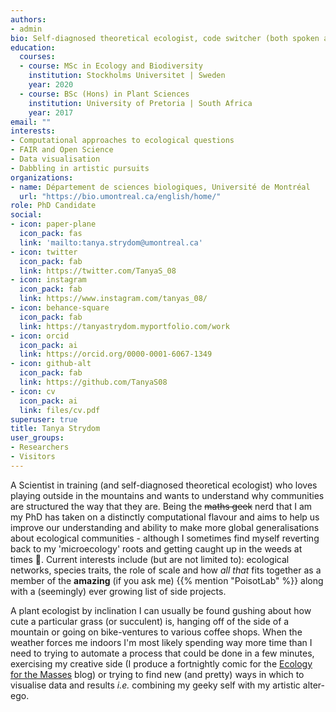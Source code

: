 ```yaml
---
authors:
- admin
bio: Self-diagnosed theoretical ecologist, code switcher (both spoken and programmatic), artistic alter-ego, and peruser of warm beverages.
education:
  courses:
  - course: MSc in Ecology and Biodiversity
    institution: Stockholms Universitet | Sweden
    year: 2020
  - course: BSc (Hons) in Plant Sciences
    institution: University of Pretoria | South Africa
    year: 2017
email: ""
interests:
- Computational approaches to ecological questions
- FAIR and Open Science
- Data visualisation
- Dabbling in artistic pursuits
organizations:
- name: Département de sciences biologiques, Université de Montréal
  url: "https://bio.umontreal.ca/english/home/"
role: PhD Candidate
social:
- icon: paper-plane
  icon_pack: fas
  link: 'mailto:tanya.strydom@umontreal.ca'
- icon: twitter
  icon_pack: fab
  link: https://twitter.com/TanyaS_08
- icon: instagram
  icon_pack: fab
  link: https://www.instagram.com/tanyas_08/
- icon: behance-square
  icon_pack: fab
  link: https://tanyastrydom.myportfolio.com/work
- icon: orcid
  icon_pack: ai
  link: https://orcid.org/0000-0001-6067-1349
- icon: github-alt
  icon_pack: fab
  link: https://github.com/TanyaS08
- icon: cv
  icon_pack: ai
  link: files/cv.pdf
superuser: true
title: Tanya Strydom
user_groups:
- Researchers
- Visitors
---
```


A Scientist in training (and self-diagnosed theoretical ecologist) who loves playing outside in the mountains and wants to understand why communities are structured the way that they are. Being the ~~maths geek~~ nerd that I am my PhD has taken on a distinctly computational flavour and aims to help us improve our understanding and ability to make more global generalisations about ecological communities - although I sometimes find myself reverting back to my 'microecology' roots and getting caught up in the weeds at times 🙈. Current interests include (but are not limited to): ecological networks, species traits, the role of scale and how *all that* fits together as a member of the **amazing** (if you ask me) {{% mention "PoisotLab" %}} along with a (seemingly) ever growing list of side projects.

 A plant ecologist by inclination I can usually be found gushing about how cute a particular grass (or succulent) is, hanging off of the side of a mountain or going on bike-ventures to various coffee shops. When the weather forces me indoors I'm most likely spending way more time than I need to trying to automate a process that could be done in a few minutes, exercising my creative side (I produce a fortnightly comic for the [Ecology for the Masses](https://ecologyforthemasses.com/) blog) or trying to find new (and pretty) ways in which to visualise data and results *i.e.* combining my geeky self with my artistic alter-ego.
